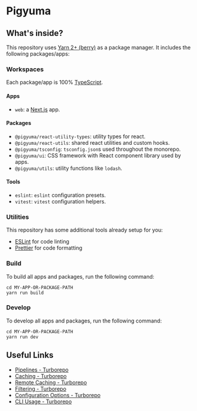 # Pigyuma

## What's inside?

This repository uses [Yarn 2+ (berry)](https://yarnpkg.com/) as a package manager. It includes the following packages/apps:

### Workspaces

Each package/app is 100% [TypeScript](https://www.typescriptlang.org/).

#### Apps

- `web`: a [Next.js](https://nextjs.org/) app.

#### Packages

- `@pigyuma/react-utility-types`: utility types for react.
- `@pigyuma/react-utils`: shared react utilities and custom hooks.
- `@pigyuma/tsconfig`: `tsconfig.json`s used throughout the monorepo.
- `@pigyuma/ui`: CSS framework with React component library used by apps.
- `@pigyuma/utils`: utility functions like `lodash`.

#### Tools

- `eslint`: `eslint` configuration presets.
- `vitest`: `vitest` configuration helpers.

### Utilities

This repository has some additional tools already setup for you:

- [ESLint](https://eslint.org/) for code linting
- [Prettier](https://prettier.io) for code formatting

### Build

To build all apps and packages, run the following command:

```
cd MY-APP-OR-PACKAGE-PATH
yarn run build
```

### Develop

To develop all apps and packages, run the following command:

```
cd MY-APP-OR-PACKAGE-PATH
yarn run dev
```

## Useful Links

- [Pipelines - Turborepo](https://turbo.build/repo/docs/core-concepts/monorepos/running-tasks)
- [Caching - Turborepo](https://turbo.build/repo/docs/core-concepts/caching)
- [Remote Caching - Turborepo](https://turbo.build/repo/docs/core-concepts/remote-caching)
- [Filtering - Turborepo](https://turbo.build/repo/docs/core-concepts/monorepos/filtering)
- [Configuration Options - Turborepo](https://turbo.build/repo/docs/reference/configuration)
- [CLI Usage - Turborepo](https://turbo.build/repo/docs/reference/command-line-reference)
